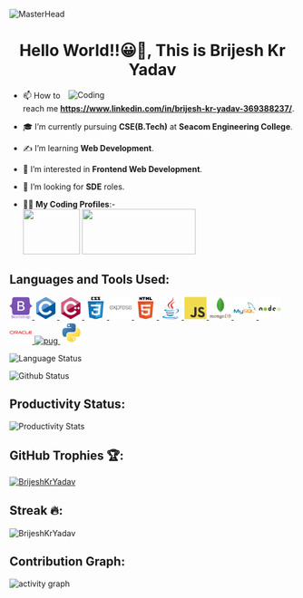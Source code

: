 ![MasterHead](http://www.pramukhdigital.com/wp-content/uploads/2018/07/New-PNC-Animated-Banners.gif)
<h1 align="center">Hello World!!😀👋, This is Brijesh Kr Yadav</h1>
<img align="right" alt="Coding" width="400" src="https://camo.githubusercontent.com/c1dcb74cc1c1835b1d716f5051499a2814c683c806b15f04b0eba492863703e9/68747470733a2f2f63646e2e6472696262626c652e636f6d2f75736572732f3733303730332f73637265656e73686f74732f363538313234332f6176656e746f2e676966">

- 📫 How to reach me **https://www.linkedin.com/in/brijesh-kr-yadav-369388237/**.
- 🎓 I’m currently pursuing **CSE(B.Tech)** at **Seacom Engineering College**.
- ✍️ I’m learning **Web Development**.
- 👀 I’m interested in **Frontend Web Development**.
- 💞️ I’m looking for **SDE** roles.

- :technologist: **My Coding Profiles**:-
<br/> [<img height="80" width="100" src="https://cdn0.desidime.com/topics/photos/1421274/original/Screenshot_2022-04-10_at_1.36.37_PM.png?1649578014"/>](https://auth.geeksforgeeks.org/user/by93549/profile) [<img height="80" width="200" src="https://www.kindpng.com/picc/m/290-2901833_codechef-is-a-non-commercial-competitive-programming-signage.png"/>](https://www.codechef.com/users/brijeshkryadav)

## Languages and Tools Used:
<p align="left"> <a href="https://getbootstrap.com" target="_blank" rel="noreferrer"> <img src="https://raw.githubusercontent.com/devicons/devicon/master/icons/bootstrap/bootstrap-plain-wordmark.svg" alt="bootstrap" width="40" height="40"/> </a> <a href="https://www.cprogramming.com/" target="_blank" rel="noreferrer"> <img src="https://raw.githubusercontent.com/devicons/devicon/master/icons/c/c-original.svg" alt="c" width="40" height="40"/> </a> <a href="https://www.w3schools.com/cpp/" target="_blank" rel="noreferrer"> <img src="https://raw.githubusercontent.com/devicons/devicon/master/icons/cplusplus/cplusplus-original.svg" alt="cplusplus" width="40" height="40"/> </a> <a href="https://www.w3schools.com/css/" target="_blank" rel="noreferrer"> <img src="https://raw.githubusercontent.com/devicons/devicon/master/icons/css3/css3-original-wordmark.svg" alt="css3" width="40" height="40"/> </a> <a href="https://expressjs.com" target="_blank" rel="noreferrer"> <img src="https://raw.githubusercontent.com/devicons/devicon/master/icons/express/express-original-wordmark.svg" alt="express" width="40" height="40"/> </a> <a href="https://www.w3.org/html/" target="_blank" rel="noreferrer"> <img src="https://raw.githubusercontent.com/devicons/devicon/master/icons/html5/html5-original-wordmark.svg" alt="html5" width="40" height="40"/> </a> <a href="https://www.java.com" target="_blank" rel="noreferrer"> <img src="https://raw.githubusercontent.com/devicons/devicon/master/icons/java/java-original.svg" alt="java" width="40" height="40"/> </a> <a href="https://developer.mozilla.org/en-US/docs/Web/JavaScript" target="_blank" rel="noreferrer"> <img src="https://raw.githubusercontent.com/devicons/devicon/master/icons/javascript/javascript-original.svg" alt="javascript" width="40" height="40"/> </a> <a href="https://www.mongodb.com/" target="_blank" rel="noreferrer"> <img src="https://raw.githubusercontent.com/devicons/devicon/master/icons/mongodb/mongodb-original-wordmark.svg" alt="mongodb" width="40" height="40"/> </a> <a href="https://www.mysql.com/" target="_blank" rel="noreferrer"> <img src="https://raw.githubusercontent.com/devicons/devicon/master/icons/mysql/mysql-original-wordmark.svg" alt="mysql" width="40" height="40"/> </a> <a href="https://nodejs.org" target="_blank" rel="noreferrer"> <img src="https://raw.githubusercontent.com/devicons/devicon/master/icons/nodejs/nodejs-original-wordmark.svg" alt="nodejs" width="40" height="40"/> </a> <a href="https://www.oracle.com/" target="_blank" rel="noreferrer"> <img src="https://raw.githubusercontent.com/devicons/devicon/master/icons/oracle/oracle-original.svg" alt="oracle" width="40" height="40"/> </a> <a href="https://pugjs.org" target="_blank" rel="noreferrer"> <img src="https://cdn.worldvectorlogo.com/logos/pug.svg" alt="pug" width="40" height="40"/> </a> <a href="https://www.python.org" target="_blank" rel="noreferrer"> <img src="https://raw.githubusercontent.com/devicons/devicon/master/icons/python/python-original.svg" alt="python" width="40" height="40"/> </a> </p>


![Language Status](https://github-readme-stats.vercel.app/api/top-langs/?username=BrijeshKrYadav&layout=compact)

![Github Status](https://github-readme-stats.vercel.app/api?username=BrijeshKrYadav&show_icons=true&include_all_commits=true)



## Productivity Status:
![Productivity Stats](https://github-profile-summary-cards.vercel.app/api/cards/profile-details?username=BrijeshKrYadav)

## GitHub Trophies 🏆:
  
<p align="left"> <a href="https://github.com/ryo-ma/github-profile-trophy"><img src="https://github-profile-trophy.vercel.app/?username=BrijeshKrYadav" alt="BrijeshKrYadav" /></a> </p>

## Streak ️‍🔥:

<p><img align="center" src="https://github-readme-streak-stats.herokuapp.com/?user=BrijeshKrYadav" alt="BrijeshKrYadav" /></p>

## Contribution Graph:

![activity graph](https://activity-graph.herokuapp.com/graph?username=BrijeshKrYadav)
